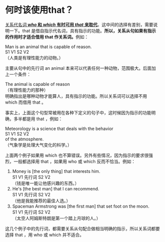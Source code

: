 # 何时该使用that？

<u>关系代名词<b> <em>who</em> 和 <em>which</em> 有时可用 <em>that</em> 来取代</b></u>。这中间的选择有差别，需要说明一下。that 是借自指示代名词，具有指示的功能。<b>所以，关系从句如果有**指示的作用**时才适合**借用 that 作关系词**。</b>例如：  
>  
Man is an animal that is capable of reason.  
S1 V1 S2 V2  
（人类是有理性能力的动物。）  

主要从句中的先行词 an animal 本来可以代表任何一种动物，范围极大。后面加上一个条件：  
>  
The animal is capable of reason   
（有理性能力的那种）  
明确指出是哪种动物才能算人，具有指示的功能。所以关系词可以选择不用 which 而借用 that 。  

事实上，上面这个句型常被用在各种下定义的句子中，这时候因为指示的功能明确，多半都是用 that ，例如：  
>  
Meteorology is a science that deals with the behavior  
S1 V1 S2 V2  
of the atmosphere.  
（气象学是处理大气变化的枓学。）  

上面两个例子如果用 which 也不算错误。另外有些情况，因为指示的要求很强烈，一般都选择用 that ，如果用 who 或 which 反而不恰当。例如：  
>  
1. Money is [the only thing] that interests him.  
S1 V1 先行词 S2 V2  
（钱是唯一能让他感兴趣的东西。）  
2. He's [the best man] that I can recommend.  
S1 V1 先行词 S2 V2  
（他是我能推荐的最佳人选。）  
3. Spaceman Armstrong was [the first man] that set foot on the moon.  
S1 V1 先行词 S2 V2  
（太空人阿姆斯特朗是第一个踏上月球的人。）  

这几个例子中的先行词，都需要关系从句配合做相当明确的指示，所以关系词都要选择 that ，用 who 或 which 并不适合。
